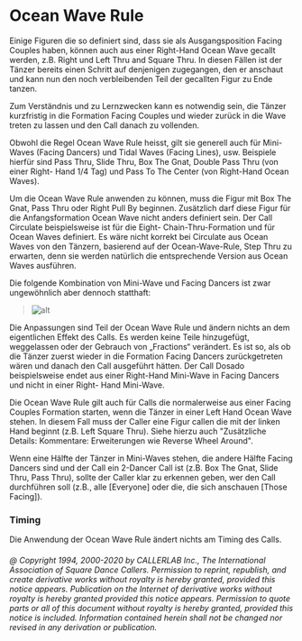 
# Ocean Wave Rule

Einige Figuren die so definiert sind, dass sie als
Ausgangsposition Facing Couples haben, können auch aus einer
Right-Hand Ocean Wave gecallt werden, z.B. Right und Left Thru and
Square Thru. In diesen Fällen ist der Tänzer bereits einen Schritt
auf denjenigen zugegangen, den er anschaut und kann nun den noch
verbleibenden Teil der gecallten Figur zu Ende tanzen.

Zum Verständnis und zu Lernzwecken kann es notwendig sein, die
Tänzer kurzfristig in die Formation Facing Couples und wieder zurück
in die Wave treten zu lassen und den Call danach zu vollenden.

Obwohl die Regel Ocean Wave Rule heisst, gilt sie generell auch
für Mini-Waves (Facing Dancers) und Tidal Waves (Facing Lines), usw.
Beispiele hierfür sind Pass Thru, Slide Thru, Box The Gnat, Double
Pass Thru (von einer Right- Hand 1/4 Tag) und Pass To The Center (von
Right-Hand Ocean Waves).

Um die Ocean Wave Rule anwenden zu können, muss die Figur mit
Box The Gnat, Pass Thru oder Right Pull By beginnen. Zusätzlich darf
diese Figur für die Anfangsformation Ocean Wave nicht anders
definiert sein. Der Call Circulate beispielsweise ist für die Eight-
Chain-Thru-Formation und für Ocean Waves definiert. Es wäre nicht
korrekt bei Circulate aus Ocean Waves von den Tänzern, basierend auf
der Ocean-Wave-Rule, Step Thru zu erwarten, denn sie werden natürlich
die entsprechende Version aus Ocean Waves ausführen.

Die folgende Kombination von Mini-Wave und Facing Dancers ist
zwar ungewöhnlich aber dennoch statthaft:

>
> ![alt](ocean_wave_rule.png)
>

Die Anpassungen sind Teil der Ocean Wave Rule und ändern nichts
an dem eigentlichen Effekt des Calls. Es werden keine Teile
hinzugefügt, weggelassen oder der Gebrauch von „Fractions“ verändert.
Es ist so, als ob die Tänzer zuerst wieder in die Formation Facing
Dancers zurückgetreten wären und danach den Call ausgeführt hätten.
Der Call Dosado beispielsweise endet aus einer Right-Hand Mini-Wave
in Facing Dancers und nicht in einer Right- Hand Mini-Wave.

Die Ocean Wave Rule gilt auch für Calls die normalerweise aus
einer Facing Couples Formation starten, wenn die Tänzer in einer Left
Hand Ocean Wave stehen. In diesem Fall muss der Caller eine Figur
callen die mit der linken Hand beginnt (z.B. Left Square Thru). Siehe
hierzu auch "Zusätzliche Details: Kommentare: Erweiterungen wie
Reverse Wheel Around".

Wenn eine Hälfte der Tänzer in Mini-Waves stehen, die andere
Hälfte Facing Dancers sind und der Call ein 2-Dancer Call ist (z.B.
Box The Gnat, Slide Thru, Pass Thru), sollte der Caller klar zu
erkennen geben, wer den Call durchführen soll (z.B., alle [Everyone]
oder die, die sich anschauen [Those Facing]).

### Timing

Die Anwendung der Ocean Wave Rule ändert nichts am
Timing des Calls.

###### @ Copyright 1994, 2000-2020 by CALLERLAB Inc., The International Association of Square Dance Callers. Permission to reprint, republish, and create derivative works without royalty is hereby granted, provided this notice appears. Publication on the Internet of derivative works without royalty is hereby granted provided this notice appears. Permission to quote parts or all of this document without royalty is hereby granted, provided this notice is included. Information contained herein shall not be changed nor revised in any derivation or publication.

